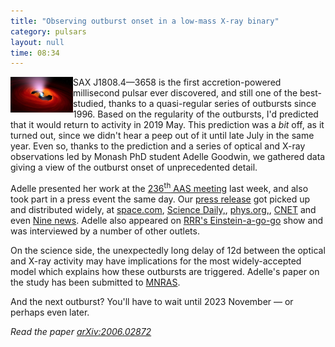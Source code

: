 ```yaml
---
title: "Observing outburst onset in a low-mass X-ray binary"
category: pulsars
layout: null
time: 08:34
---
```

<!-- header generated from blosxom format post; make_header.pl 23.1.2022 -->
<p>
<img src="images/L52innZMRDRnkDCStTT3VR-650-80.jpg" width="100" align="left">
SAX&nbsp;J1808.4&mdash;3658 is the first accretion-powered millisecond pulsar
ever discovered, and still one of the best-studied, thanks to a quasi-regular
series of outbursts since 1996.
Based on the regularity of the outbursts, I'd predicted that it would return
to activity in 2019 May. This prediction was a <em>bit</em> off, as it turned
out, since we didn't hear a peep out of it until late July in the same year. 
Even so, thanks to the prediction and a series of optical and X-ray
observations led by Monash PhD student Adelle Goodwin, we gathered data giving
a view of the outburst onset of unprecedented detail. </p>
<p>Adelle presented her work at the 
<a href="https://aasnova.org/2020/06/02/aas-236-day-1">236<sup>th</sup> AAS meeting</a>
last week, and also took part in a press event the same day. Our
<a href="https://www.monash.edu/science/news/current/astronomers-capture-a-pulsar-powering-up">press release</a> got picked up and distributed widely, at
<a href="https://www.space.com/pulsar-star-binge-x-ray-blast-outburst.html">space.com</a>,
<a href="https://www.sciencedaily.com/releases/2020/06/200603104549.htm">Science Daily,</a>,
<a href="https://phys.org/news/2020-06-astronomers-capture-pulsar-powering.html">phys.org,</a>,
<a href="https://www.cnet.com/news/astronomers-watch-a-dead-star-power-up-for-the-first-time/">CNET</a> and even
<a href="https://www.9news.com.au/national/monash-university-astronomers-capture-pulsar-devouring-star-before-massive-xray-blast/efc88643-bd9d-4ee9-80fa-37a0232b6e7a">Nine news</a>.
Adelle also appeared on 
<a href="https://www.rrr.org.au/explore/programs/einstein-a-go-go">RRR's Einstein-a-go-go</a> show and was interviewed by a number of other outlets. 
</p>
<p>
On the science side, the unexpectedly long delay of 12d between the optical and
X-ray activity may have implications for the most widely-accepted model which
explains how these outbursts are triggered. Adelle's paper on the study has
been submitted to <a href="https://academic.oup.com/mnras">MNRAS</a>.
</p>
<p>And the next outburst? You'll 
have to wait until 2023 November &mdash; or perhaps even later.
</p>
<p>
<em>Read the paper <a href="http://arxiv.org/abs/2006.02872">arXiv:2006.02872</a></em>
